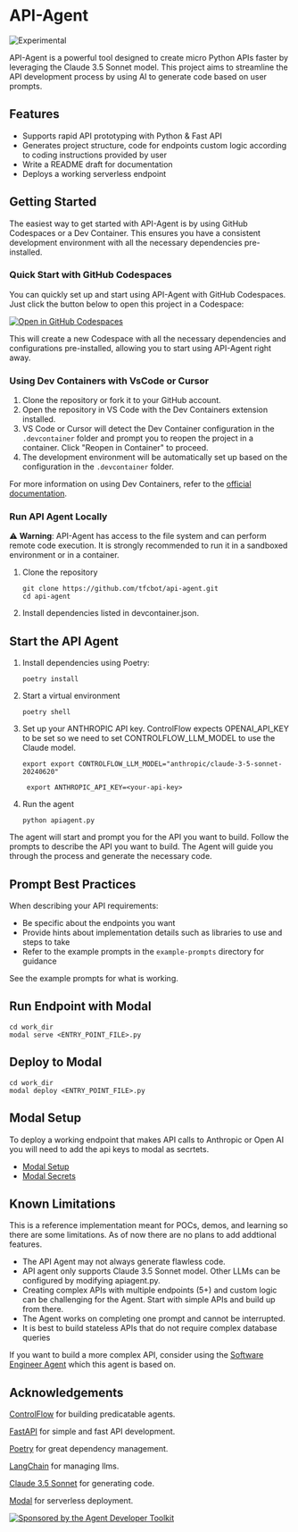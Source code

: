 # API-Agent

![Experimental](https://img.shields.io/badge/Status-Experimental-yellow)    


API-Agent is a powerful tool designed to create micro Python APIs faster by leveraging the Claude 3.5 Sonnet model. This project aims to streamline the API development process by using AI to generate code based on user prompts.


## Features

- Supports rapid API prototyping with Python & Fast API
- Generates project structure, code for endpoints custom logic according to coding instructions provided by user
- Write a README draft for documentation
- Deploys a working serverless endpoint


## Getting Started

The easiest way to get started with API-Agent is by using GitHub Codespaces or a Dev Container. This ensures you have a consistent development environment with all the necessary dependencies pre-installed.

### Quick Start with GitHub Codespaces

You can quickly set up and start using API-Agent with GitHub Codespaces. Just click the button below to open this project in a Codespace:

[![Open in GitHub Codespaces](https://github.com/codespaces/badge.svg)](https://github.com/codespaces/new?hide_repo_select=true&ref=main&repo=839018747)

This will create a new Codespace with all the necessary dependencies and configurations pre-installed, allowing you to start using API-Agent right away.




### Using Dev Containers with VsCode or Cursor

1. Clone the repository or fork it to your GitHub account.
2. Open the repository in VS Code with the Dev Containers extension installed.
3. VS Code or Cursor will detect the Dev Container configuration in the `.devcontainer` folder and prompt you to reopen the project in a container. Click "Reopen in Container" to proceed.
4. The development environment will be automatically set up based on the configuration in the `.devcontainer` folder.

For more information on using Dev Containers, refer to the [official documentation](https://code.visualstudio.com/docs/devcontainers/containers).

### Run API Agent Locally
⚠️ **Warning**: API-Agent has access to the file system and can perform remote code execution. It is strongly recommended to run it in a sandboxed environment or in a container.

1. Clone the repository
    ```
    git clone https://github.com/tfcbot/api-agent.git
    cd api-agent
    ```
2. Install dependencies listed in devcontainer.json. 

## Start the API Agent

1. Install dependencies using Poetry:
    ```
    poetry install
    ```


2. Start a virtual environment
    ```
    poetry shell
    ```


2. Set up your ANTHROPIC API key. ControlFlow expects OPENAI_API_KEY to be set so we need to set CONTROLFLOW_LLM_MODEL to use the Claude model.
    ```
    export export CONTROLFLOW_LLM_MODEL="anthropic/claude-3-5-sonnet-20240620"
    ```

    ```
     export ANTHROPIC_API_KEY=<your-api-key>
    ```

3. Run the agent
    ```
    python apiagent.py
    ```
    
The agent will start and prompt you for the API you want to build. Follow the prompts to describe the API you want to build. The Agent will guide you through the process and generate the necessary code.


## Prompt Best Practices

When describing your API requirements:
- Be specific about the endpoints you want
- Provide hints about implementation details such as libraries to use and steps to take
- Refer to the example prompts in the `example-prompts` directory for guidance


See the example prompts for what is working. 

## Run Endpoint with Modal

```
cd work_dir
modal serve <ENTRY_POINT_FILE>.py 
```

## Deploy to Modal

```
cd work_dir
modal deploy <ENTRY_POINT_FILE>.py 
```

## Modal Setup 
To deploy a working endpoint that makes API calls to Anthropic or Open AI you will need to add the api keys to modal as secrtets.
- [Modal Setup](https://modal.com/docs/guide)
- [Modal Secrets](https://modal.com/docs/guide/secrets#using-secrets)

## Known Limitations 

This is a reference implementation meant for POCs, demos, and learning so there are some limitations. As of now there are no plans to add addtional features. 

- The API Agent may not always generate flawless code.
- API agent only supports Claude 3.5 Sonnet model. Other LLMs can be configured by modifying apiagent.py. 
- Creating complex APIs with multiple endpoints (5+) and custom logic can be challenging for the Agent. Start with simple APIs and build up from there. 
- The Agent works on completing one prompt and cannot be interrupted. 
- It is best to build stateless APIs that do not require complex database queries

If you want to build a more complex API, consider using the [Software Engineer Agent](https://controlflow.ai/examples/agent-engineer) which this agent is based on. 


## Acknowledgements

[ControlFlow](https://controlflow.ai/) for building predicatable agents. 

[FastAPI](https://fastapi.tiangolo.com/) for simple and fast API development. 

[Poetry](https://python-poetry.org/) for great dependency management. 

[LangChain](https://python.langchain.com/docs/get_started/introduction) for managing llms.

[Claude 3.5 Sonnet](https://docs.anthropic.com/claude-3-sonnet/reference/claude-3-sonnet-model-parameters) for generating code. 

[Modal](https://modal.com/) for serverless deployment. 


[![Sponsored by the Agent Developer Toolkit](https://img.shields.io/badge/Sponsored%20by-The%20Agent%20Developer%20Toolkit-blue?style=for-the-badge)](https://swiy.co/agent-toolkit)

